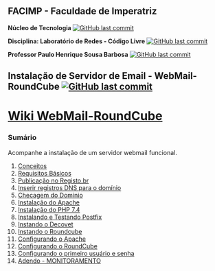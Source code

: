## FACIMP - Faculdade de Imperatriz

**Núcleo de Tecnologia**
[![GitHub last commit](https://img.shields.io/badge/Nucleo-Tecnologia_Facimp-blue?style=&logo=nucleo&link=https://github.com/NT-Facimp/Redes/)](https://github.com/NT-Facimp/Redes)

**Disciplina: Laboratório de Redes - Código Livre**
[![GitHub last commit](https://img.shields.io/badge/Laborátorio-Redes_Código_Livre-blue?style=&logo=debian&link=https://github.com/NT-Facimp/)](https://github.com/NT-Facimp)

**Professor  Paulo Henrique Sousa Barbosa**
[![GitHub last commit](https://img.shields.io/badge/Professor-Paulo_Henrique_PH-blue?style=&logo=linux&link=https://https://github.com/agenteph/)](https://github.com/agenteph)
 
## Instalação de Servidor de Email - WebMail-RoundCube [![GitHub last commit](https://img.shields.io/badge/WIKI-WebMail_RoundCube-blue?style=&logo=roundcube&link=https://https://github.com/CharlesSantana/WebMail-RoundCube/wiki/)](https://github.com/CharlesSantana/WebMail-RoundCube/wiki)
# <a href="https://github.com/CharlesSantana/WebMail-RoundCube/wiki">Wiki WebMail-RoundCube</a>

### Sumário

Acompanhe a instalação de um servidor webmail funcional.

<ol>
<li><a href="https://github.com/CharlesSantana/WebMail-RoundCube/wiki/01-Conceitos">Conceitos</a></li>
<li><a href="https://github.com/CharlesSantana/WebMail-RoundCube/wiki/02-Requisitos-B%C3%A1sicos">Requisitos Básicos</a></li>
<li><a href="https://github.com/CharlesSantana/WebMail-RoundCube/wiki/03-Publica%C3%A7%C3%A3o-no-Registo.br">Publicação no Registo.br</a></li>
<li><a href="https://github.com/CharlesSantana/WebMail-RoundCube/wiki/04-Inserir-registros-DNS-para-o-dom%C3%ADnio">Inserir registros DNS para o domínio</a></li>
<li><a href="https://github.com/CharlesSantana/WebMail-RoundCube/wiki/05-Checagem-do-Dominio">Checagem do Dominio</a></li>
<li><a href="https://github.com/CharlesSantana/WebMail-RoundCube/wiki/06-Instala%C3%A7%C3%A3o-do-Apache">Instalação do Apache</a></li>
<li><a href="https://github.com/CharlesSantana/WebMail-RoundCube/wiki/07-Instala%C3%A7%C3%A3o-do-PHP-7.4">Instalação do PHP 7.4</a></li>
<li><a href="https://github.com/CharlesSantana/WebMail-RoundCube/wiki/08-Instalando-e-Testando-Postfix">Instalando e Testando Postfix</a></li>
<li><a href="https://github.com/CharlesSantana/WebMail-RoundCube/wiki/09-instando-o-Decovet">Instando o Decovet</a></li>
<li><a href="https://github.com/CharlesSantana/WebMail-RoundCube/wiki/10-Instando-o-Roundcube">Instando o Roundcube</a></li>
<li><a href="https://github.com/CharlesSantana/WebMail-RoundCube/wiki/12-Configurando-o-Apache">Configurando o Apache</a></li>
<li><a href="https://github.com/CharlesSantana/WebMail-RoundCube/wiki/13-Configurando-o-RoundCube">Configurando o RoundCube</a></li>
<li><a href="https://github.com/CharlesSantana/WebMail-RoundCube/wiki/14-Configurando-o-primeiro-usu%C3%A1rio-e-senha">Configurando o primeiro usuário e senha</a></li>
<li><a href="https://github.com/CharlesSantana/WebMail-RoundCube/wiki/Adendo---MONITORAMENTO">Adendo - MONITORAMENTO</a></li>

</ol>









